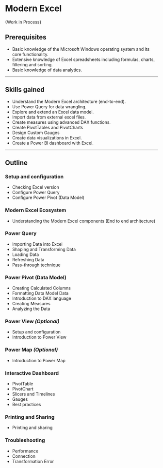 # Modern Excel 

{Work in Process}


## Prerequisites
* Basic knowledge of the Microsoft Windows operating system and its core functionality.
* Extensive knowledge of Excel spreadsheets including formulas, charts, filtering and sorting.
* Basic knowledge of data analytics.

-----

## Skills gained
* Understand the Modern Excel architecture (end-to-end).
* Use Power Query for data wrangling.
* Explore and extend an Excel data model.
* Import data from external excel files.
* Create measures using advanced DAX functions.
* Create PivotTables and PivotCharts
* Design Custom Gauges
* Create data visualizations in Excel.
* Create a Power BI dashboard with Excel.

-----
## Outline
### Setup and configuration
* Checking Excel version
* Configure Power Query
* Configure Power Pivot (Data Model)

### Modern Excel Ecosystem
* Understanding the Modern Excel components (End to end architecture)

### Power Query
* Importing Data into Excel
* Shaping and Transforming Data
* Loading Data 
* Refreshing Data
* Pass-through technique


### Power Pivot (Data Model)
* Creating Calculated Columns
* Formatting Data Model Data
* Introduction to DAX language
* Creating Measures
* Analyzing the Data

### Power View _(Optional)_
* Setup and configuration
* Introduction to Power View

### Power Map _(Optional)_
* Introduction to Power Map

### Interactive Dashboard
* PivotTable
* PivotChart
* Slicers and Timelines
* Gauges
* Best practices

### Printing and Sharing
* Printing and sharing

### Troubleshooting
* Performance
* Connection
* Transformation Error
